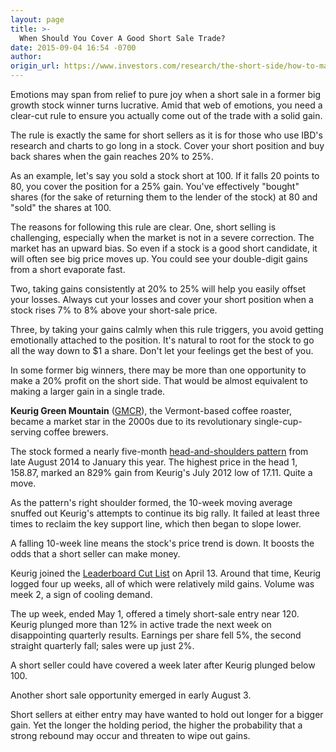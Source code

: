 ```yaml
---
layout: page
title: >-
  When Should You Cover A Good Short Sale Trade?
date: 2015-09-04 16:54 -0700
author: 
origin_url: https://www.investors.com/research/the-short-side/how-to-make-money-selling-stocks-short-2
---
```





Emotions may span from relief to pure joy when a short sale in a former big growth stock winner turns lucrative. Amid that web of emotions, you need a clear-cut rule to ensure you actually come out of the trade with a solid gain.


The rule is exactly the same for short sellers as it is for those who use IBD's research and charts to go long in a stock. Cover your short position and buy back shares when the gain reaches 20% to 25%.


As an example, let's say you sold a stock short at 100. If it falls 20 points to 80, you cover the position for a 25% gain. You've effectively "bought" shares (for the sake of returning them to the lender of the stock) at 80 and "sold" the shares at 100.


The reasons for following this rule are clear. One, short selling is challenging, especially when the market is not in a severe correction. The market has an upward bias. So even if a stock is a good short candidate, it will often see big price moves up. You could see your double-digit gains from a short evaporate fast.


Two, taking gains consistently at 20% to 25% will help you easily offset your losses. Always cut your losses and cover your short position when a stock rises 7% to 8% above your short-sale price.


Three, by taking your gains calmly when this rule triggers, you avoid getting emotionally attached to the position. It's natural to root for the stock to go all the way down to $1 a share. Don't let your feelings get the best of you.


In some former big winners, there may be more than one opportunity to make a 20% profit on the short side. That would be almost equivalent to making a larger gain in a single trade.


**Keurig Green Mountain** ([GMCR](https://research.investors.com/quote.aspx?symbol=GMCR)), the Vermont-based coffee roaster, became a market star in the 2000s due to its revolutionary single-cup-serving coffee brewers.


The stock formed a nearly five-month [head-and-shoulders pattern](http://news.investors.com/investing-the-short-side/052915-754890-how-to-sell-stocks-short.htm) from late August 2014 to January this year. The highest price in the head 1, 158.87, marked an 829% gain from Keurig's July 2012 low of 17.11. Quite a move.


As the pattern's right shoulder formed, the 10-week moving average snuffed out Keurig's attempts to continue its big rally. It failed at least three times to reclaim the key support line, which then began to slope lower.


A falling 10-week line means the stock's price trend is down. It boosts the odds that a short seller can make money.


Keurig joined the [Leaderboard Cut List](http://leaderboard.investors.com/leaderboard/cutlist/) on April 13. Around that time, Keurig logged four up weeks, all of which were relatively mild gains. Volume was meek 2, a sign of cooling demand.


The up week, ended May 1, offered a timely short-sale entry near 120. Keurig plunged more than 12% in active trade the next week on disappointing quarterly results. Earnings per share fell 5%, the second straight quarterly fall; sales were up just 2%.


A short seller could have covered a week later after Keurig plunged below 100.


Another short sale opportunity emerged in early August 3.


Short sellers at either entry may have wanted to hold out longer for a bigger gain. Yet the longer the holding period, the higher the probability that a strong rebound may occur and threaten to wipe out gains.




